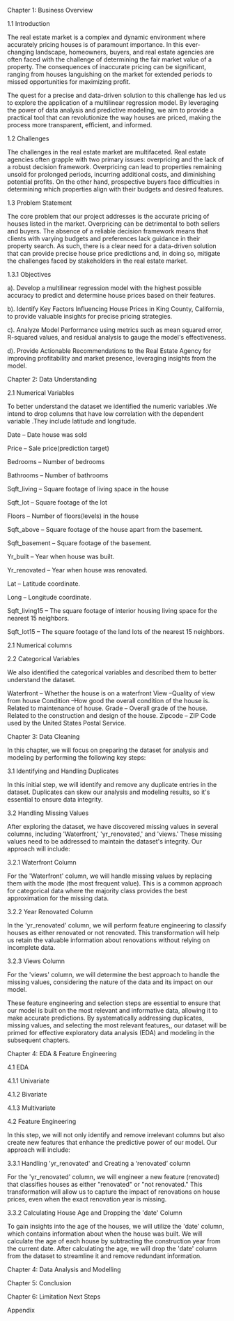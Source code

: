 Chapter 1: Business Overview


1.1   Introduction

The real estate market is a complex and dynamic environment where accurately pricing houses is of paramount importance. In this ever-changing landscape, homeowners, buyers, and real estate agencies are often faced with the challenge of determining the fair market value of a property. The consequences of inaccurate pricing can be significant, ranging from houses languishing on the market for extended periods to missed opportunities for maximizing profit.

The quest for a precise and data-driven solution to this challenge has led us to explore the application of a multilinear regression model. By leveraging the power of data analysis and predictive modeling, we aim to provide a practical tool that can revolutionize the way houses are priced, making the process more transparent, efficient, and informed.


1.2   Challenges

The challenges in the real estate market are multifaceted. Real estate agencies often grapple with two primary issues: overpricing and the lack of a robust decision framework. Overpricing can lead to properties remaining unsold for prolonged periods, incurring additional costs, and diminishing potential profits. On the other hand, prospective buyers face difficulties in determining which properties align with their budgets and desired features.


1.3    Problem Statement

The core problem that our project addresses is the accurate pricing of houses listed in the market. Overpricing can be detrimental to both sellers and buyers. The absence of a reliable decision framework means that clients with varying budgets and preferences lack guidance in their property search. As such, there is a clear need for a data-driven solution that can provide precise house price predictions and, in doing so, mitigate the challenges faced by stakeholders in the real estate market.

1.3.1        Objectives

a). Develop a multilinear regression model with the highest possible accuracy to predict and determine house prices based on their features.

b). Identify Key Factors Influencing House Prices in King County, California, to provide valuable insights for precise pricing strategies.

c). Analyze Model Performance using metrics such as mean squared error, R-squared values, and residual analysis to gauge the model's effectiveness.


d). Provide Actionable Recommendations to the Real Estate Agency for improving profitability and market presence, leveraging insights from the model.



Chapter 2: Data Understanding

2.1 Numerical Variables

To better understand the dataset we identified the numeric variables .We intend to drop columns that have low correlation with the dependent variable .They include latitude and longitude.

Date – Date house was sold

Price – Sale price(prediction target)

Bedrooms – Number of bedrooms

Bathrooms – Number of bathrooms

Sqft_living – Square footage of living space in the house

Sqft_lot – Square footage of the lot

Floors – Number of floors(levels) in the house

Sqft_above – Square footage of the house apart from the basement.

Sqft_basement – Square footage of the basement.

Yr_built – Year when house was built.

Yr_renovated – Year when house was renovated.

Lat – Latitude coordinate.

Long – Longitude coordinate.

Sqft_living15 – The square footage of interior housing living space for the nearest 15 neighbors.

Sqft_lot15 – The square footage of the land lots of the nearest 15 neighbors.

2.1 Numerical columns 


2.2 Categorical Variables

We also identified the categorical variables and described them to better understand the dataset.

Waterfront – Whether the house is on a waterfront
View –Quality of view from house
Condition –How good the overall condition of the house is. Related to maintenance of house.
Grade – Overall grade of the house. Related to the construction and design of the house.
Zipcode – ZIP Code used by the United States Postal Service.


Chapter 3: Data Cleaning

In this chapter, we will focus on preparing the dataset for analysis and modeling by performing the following key steps:

3.1 Identifying and Handling Duplicates

In this initial step, we will identify and remove any duplicate entries in the dataset. Duplicates can skew our analysis and modeling results, so it's essential to ensure data integrity.

3.2 Handling Missing Values

After exploring the dataset, we have discovered missing values in several columns, including 'Waterfront,' 'yr_renovated,' and 'views.' These missing values need to be addressed to maintain the dataset's integrity. Our approach will include:

3.2.1 Waterfront Column

For the 'Waterfront' column, we will handle missing values by replacing them with the mode (the most frequent value). This is a common approach for categorical data where the majority class provides the best approximation for the missing data.

3.2.2 Year Renovated Column

In the 'yr_renovated' column, we will perform feature engineering to classify houses as either renovated or not renovated. This transformation will help us retain the valuable information about renovations without relying on incomplete data.

3.2.3 Views Column

For the 'views' column, we will determine the best approach to handle the missing values, considering the nature of the data and its impact on our model.

These feature engineering and selection steps are essential to ensure that our model is built on the most relevant and informative data, allowing it to make accurate predictions. By systematically addressing duplicates, missing values, and selecting the most relevant features,, our dataset will be primed for effective exploratory data analysis (EDA) and modeling in the subsequent chapters.


Chapter 4: EDA & Feature Engineering 

4.1 EDA

4.1.1 Univariate

4.1.2 Bivariate

4.1.3 Multivariate


4.2 Feature Engineering

In this step, we will not only identify and remove irrelevant columns but also create new features that enhance the predictive power of our model. Our approach will include:

3.3.1 Handling 'yr_renovated' and Creating a ‘renovated’ column

For the 'yr_renovated' column, we will engineer a new feature (renovated) that classifies houses as either "renovated" or "not renovated." This transformation will allow us to capture the impact of renovations on house prices, even when the exact renovation year is missing.

3.3.2 Calculating House Age and Dropping the 'date' Column

To gain insights into the age of the houses, we will utilize the 'date' column, which contains information about when the house was built. We will calculate the age of each house by subtracting the construction year from the current date. After calculating the age, we will drop the 'date' column from the dataset to streamline it and remove redundant information.

Chapter 4: Data Analysis and Modelling

Chapter 5: Conclusion

Chapter 6: Limitation Next Steps

Appendix

